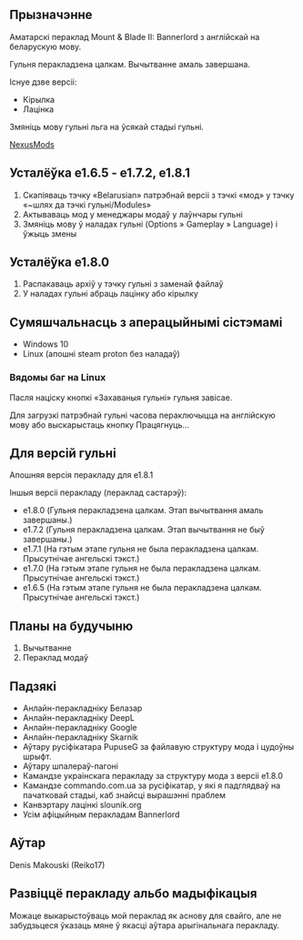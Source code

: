 
## Прызначэнне

Аматарскі пераклад Mount & Blade II: Bannerlord з англійскай на беларускую мову.

Гульня перакладзена цалкам. Вычытванне амаль завершана.

Існуе дзве версіі:
* Кірылка
* Лацінка

Змяніць мову гульні льга на ўсякай стадыі гульні.

[NexusMods](https://www.nexusmods.com/mountandblade2bannerlord/mods/3735)

## Усталёўка e1.6.5 - e1.7.2, e1.8.1

1. Скапіяваць тэчку «Belarusian» патрэбнай версіі з тэчкі «мод» у тэчку «~шлях да тэчкі гульні/Modules»
2. Актываваць мод у менеджары модаў у лаўнчары гульні
3. Змяніць мову ў наладах гульні (Options » Gameplay » Language) і ўжыць змены 

## Усталёўка e1.8.0

1. Распакаваць архіў у тэчку гульні з заменай файлаў
2. У наладах гульні абраць лацінку або кірылку

## Сумяшчальнасць з аперацыйнымі сістэмамі

* Windows 10
* Linux (апошні steam proton без наладаў)

### Вядомы баг на Linux

Пасля націску кнопкі «Захаваныя гульні» гульня завісае.

Для загрузкі патрэбнай гульні часова пераключыцца на англійскую мову або выскарыстаць кнопку Працягнуць...

## Для версій гульні

Апошняя версія перакладу для e1.8.1

Іншыя версіі перакладу (пераклад састарэў):
* e1.8.0 (Гульня перакладзена цалкам. Этап вычытвання амаль завершаны.)
* e1.7.2 (Гульня перакладзена цалкам. Этап вычытвання не быў завершаны.)
* e1.7.1 (На гэтым этапе гульня не была перакладзена цалкам. Прысутнічае ангельскі тэкст.)
* e1.7.0 (На гэтым этапе гульня не была перакладзена цалкам. Прысутнічае ангельскі тэкст.)
* e1.6.5 (На гэтым этапе гульня не была перакладзена цалкам. Прысутнічае ангельскі тэкст.)

## Планы на будучыню
1. Вычытванне
2. Пераклад модаў

## Падзякі

* Анлайн-перакладніку Белазар
* Анлайн-перакладніку DeepL
* Анлайн-перакладніку Google
* Анлайн-перакладніку Skarnik
* Аўтару русіфікатара PupuseG за файлавую структуру мода і цудоўны шрыфт.
* Аўтару шпалераў-пагоні
* Камандзе украінскага перакладу за структуру мода з версіі e1.8.0
* Камандзе commando.com.ua за русіфікатар, у які я падглядваў на пачатковай стадыі, каб знайсці вырашэнні праблем
* Канвэртару лацінкі slounik.org
* Усім афіцыйным перакладам Bannerlord

## Аўтар

Denis Makouski (Reiko17)

## Развіццё перакладу альбо мадыфікацыя

Можаце выкарыстоўваць мой пераклад як аснову для свайго, але не забудзьцеся ўказаць мяне ў якасці аўтара арыгінальнага перакладу.
